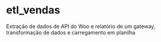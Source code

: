 # etl_vendas
Extração de dados de API do Woo e relatório de um gateway, transformação de dados e carregamento em planilha
